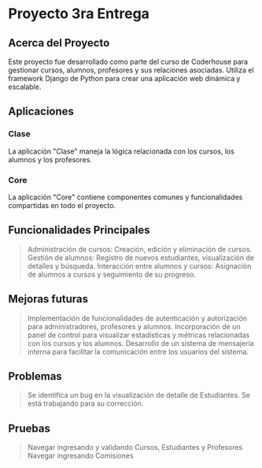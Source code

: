 # Proyecto 3ra Entrega

## Acerca del Proyecto
Este proyecto fue desarrollado como parte del curso de Coderhouse para gestionar cursos, alumnos, profesores y sus relaciones asociadas. Utiliza el framework Django de Python para crear una aplicación web dinámica y escalable.

## Aplicaciones
### Clase
La aplicación "Clase" maneja la lógica relacionada con los cursos, los alumnos y los profesores.

### Core
La aplicación "Core" contiene componentes comunes y funcionalidades compartidas en todo el proyecto.

## Funcionalidades Principales
> Administración de cursos: Creación, edición y eliminación de cursos.
> Gestión de alumnos: Registro de nuevos estudiantes, visualización de detalles y búsqueda.
> Interacción entre alumnos y cursos: Asignación de alumnos a cursos y seguimiento de su progreso.

## Mejoras futuras
> Implementación de funcionalidades de autenticación y autorización para administradores, profesores y alumnos.
> Incorporación de un panel de control para visualizar estadísticas y métricas relacionadas con los cursos y los alumnos.
> Desarrollo de un sistema de mensajería interna para facilitar la comunicación entre los usuarios del sistema.

## Problemas 
> Se identifica un bug en la visualización de detalle de Estudiantes. Se está trabajando para su corrección.

## Pruebas
> Navegar ingresando y validando Cursos, Estudiantes y Profesores
> Navegar ingresando Comisiones